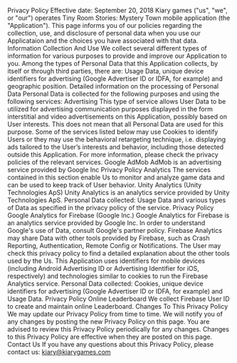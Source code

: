 Privacy Policy
Effective date: September 20, 2018
Kiary games ("us", "we", or "our") operates Tiny Room Stories: Mystery Town mobile application (the "Application").
This page informs you of our policies regarding the collection, use, and disclosure of personal data when you use our Applicataion and the choices you have associated with that data.
Information Collection And Use
We collect several different types of information for various purposes to provide and improve our Application to you.
Among the types of Personal Data that this Application collects, by itself or through third parties, there are: Usage Data, unique device identifiers for advertising (Google Advertiser ID or IDFA, for example) and geographic position.
Detailed information on the processing of Personal Data
Personal Data is collected for the following purposes and using the following services:
Advertising
This type of service allows User Data to be utilized for advertising communication purposes displayed in the form interstitial and video advertisements on this Application, possibly based on User interests. This does not mean that all Personal Data are used for this purpose. Some of the services listed below may use Cookies to identify Users or they may use the behavioral retargeting technique, i.e. displaying ads tailored to the User’s interests and behavior, including those detected outside this Application. For more information, please check the privacy policies of the relevant services.
Google AdMob
AdMob is an advertising service provided by Google Inc
Privacy Policy
Analytics
The services contained in this section enable Us to monitor and analyze game data and can be used to keep track of User behavior.
Unity Analytics (Unity Technologies ApS)
Unity Analytics is an analytics service provided by Unity Technologies ApS. Personal Data collected: Usage Data and various types of Data as specified in the privacy policy of the service.
Privacy Policy
Google Analytics for Firebase (Google Inc.)
Google Analytics for Firebase is an analytics service provided by Google Inc. In order to understand Google's use of Data, consult Google's partner policy. Firebase Analytics may share Data with other tools provided by Firebase, such as Crash Reporting, Authentication, Remote Config or Notifications. The User may check this privacy policy to find a detailed explanation about the other tools used by the Us. This Application uses identifiers for mobile devices (including Android Advertising ID or Advertising Identifier for iOS, respectively) and technologies similar to cookies to run the Firebase Analytics service. Personal Data collected: Cookies, unique device identifiers for advertising (Google Advertiser ID or IDFA, for example) and Usage Data.
Privacy Policy
Online Leaderboard
We collect Firebase User ID to create and maintain online Leaderboard.
Changes To This Privacy Policy
We may update our Privacy Policy from time to time. We will notify you of any changes by posting the new Privacy Policy on this page.
You are advised to review this Privacy Policy periodically for any changes. Changes to this Privacy Policy are effective when they are posted on this page.
Contact Us
If you have any questions about this Privacy Policy, please contact us:
kiary@kiarygames.com